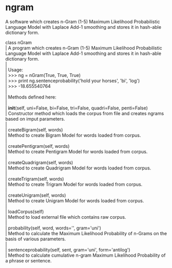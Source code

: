 ngram
=====

A software which creates n-Gram (1-5) Maximum Likelihood Probabilistic Language Model with Laplace Add-1 smoothing and stores it in hash-able dictionary form.

class nGram  
 |  A program which creates n-Gram (1-5) Maximum Likelihood Probabilistic Language Model with Laplace Add-1 smoothing and stores it in hash-able dictionary form.  
 |  
 |  Usage:  
 |  >>> ng = nGram(True, True, True)  
 |  >>> print ng.sentenceprobability('hold your horses', 'bi', 'log')  
 |  >>> -18.655540764  
 |  
 |  Methods defined here:  
 |  
 |  __init__(self, uni=False, bi=False, tri=False, quadri=False, penti=False)  
 |      Constructor method which loads the corpus from file and creates ngrams based on imput parameters.  
 |  
 |  createBigram(self, words)  
 |      Method to create Bigram Model for words loaded from corpus.  
 |  
 |  createPentigram(self, words)  
 |      Method to create Pentigram Model for words loaded from corpus.  
 |  
 |  createQuadrigram(self, words)  
 |      Method to create Quadrigram Model for words loaded from corpus.  
 |  
 |  createTrigram(self, words)  
 |      Method to create Trigram Model for words loaded from corpus.  
 |  
 |  createUnigram(self, words)  
 |      Method to create Unigram Model for words loaded from corpus.  
 |  
 |  loadCorpus(self)  
 |      Method to load external file which contains raw corpus.  
 |  
 |  probability(self, word, words='', gram='uni')  
 |      Method to calculate the Maximum Likelihood Probability of n-Grams on the basis of various parameters.  
 |  
 |  sentenceprobability(self, sent, gram='uni', form='antilog')  
 |      Method to calculate cumulative n-gram Maximum Likelihood Probability of a phrase or sentence.  